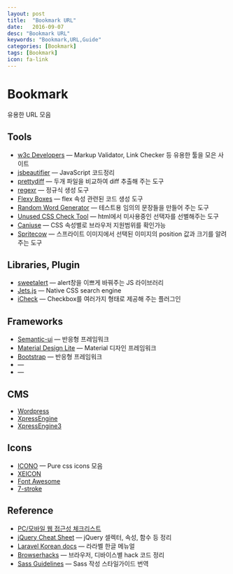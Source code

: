 ```yaml
---
layout: post
title:  "Bookmark URL"
date:   2016-09-07
desc: "Bookmark URL"
keywords: "Bookmark,URL,Guide"
categories: [Bookmark]
tags: [Bookmark]
icon: fa-link
---
```


Bookmark
===

유용한 URL 모음

## Tools
* [w3c Developers](http://w3c.github.io/developers/tools/) — Markup Validator, Link Checker 등 유용한 툴을 모은 사이트
* [jsbeautifier](http://jsbeautifier.org/) — JavaScript 코드정리
* [prettydiff](http://prettydiff.com/) — 두개 파일을 비교하여 diff 추출해 주는 도구
* [regexr](http://www.regexr.com/) — 정규식 생성 도구
* [Flexy Boxes](http://the-echoplex.net/flexyboxes/) — flex 속성 관련된 코드 생성 도구
* [Random Word Generator](http://watchout4snakes.com/wo4snakes/Random/RandomParagraph) — 테스트용 임의의 문장들을 만들어 주는 도구
* [Unused CSS Check Tool](http://nuli.navercorp.com/sharing/fe/uc) — html에서 미사용중인 선택자를 선별해주는 도구
* [Caniuse](http://caniuse.com/) — CSS 속성별로 브라우저 지원범위를 확인가능
* [Spritecow](http://www.spritecow.com/) — 스프라이트 이미지에서 선택된 이미지의 position 값과 크기를 알려주는 도구

## Libraries, Plugin
* [sweetalert](http://t4t5.github.io/sweetalert/) — alert창을 이쁘게 바꿔주는 JS 라이브러리
* [Jets.js](http://jets.js.org/) — Native CSS search engine
* [iCheck](http://icheck.fronteed.com/) — Checkbox를 여러가지 형태로 제공해 주는 플러그인

## Frameworks

* [Semantic-ui](http://semantic-ui.com/) — 반응형 프레임워크
* [Material Design Lite](https://getmdl.io/) — Material 디자인 프레임워크
* [Bootstrap](http://bootstrapk.com/) — 반응형 프레임워크
* []() — 
* []() — 

## CMS

* [Wordpress](https://ko.wordpress.org/)
* [XpressEngine](http://www.xpressengine.com/)
* [XpressEngine3](https://xpressengine.io/)

## Icons

* [ICONO](http://saeedalipoor.github.io/icono/) — Pure css icons 모음
* [XEICON](http://xpressengine.github.io/XEIcon/)
* [Font Awesome](http://fontawesome.io/icons/)
* [7-stroke](http://themes-pixeden.com/font-demos/7-stroke/)

## Reference

* [PC/모바일 웹 접근성 체크리스트](http://nuli.navercorp.com/sharing/a11y/checklist)
* [jQuery Cheat Sheet](https://oscarotero.com/jquery/) — jQuery 셀렉터, 속성, 함수 등 정리
* [Laravel Korean docs](http://xpressengine.github.io/laravel-korean-docs/) — 라라벨 한글 메뉴얼
* [Browserhacks](http://browserhacks.com/) — 브라우저, 디바이스별 hack 코드 정리
* [Sass Guidelines](http://sass-guidelin.es/ko/) — Sass 작성 스타일가이드 번역